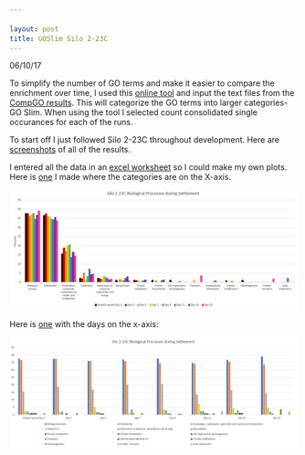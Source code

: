 ```yaml
---

layout: post
title: GOSlim Silo 2-23C
---
```


06/10/17

To simplify the number of GO terms and make it easier to compare the enrichment over time, I used this [online tool](https://www.animalgenome.org/cgi-bin/util/gotreen) and input the text files from the [CompGO results](https://github.com/RobertsLab/project-pacific.oyster-larvae/tree/master/DDA_2016/Compgo_results). This will categorize the GO terms into larger categories- GO Slim. When using the tool I selected count consolidated single occurances for each of the runs. 

To start off I just followed Silo 2-23C throughout development. Here are [screenshots](https://github.com/RobertsLab/project-pacific.oyster-larvae/tree/master/DDA_2016/GO_slim) of all of the results.

I entered all the data in an [excel worksheet](https://github.com/RobertsLab/project-pacific.oyster-larvae/blob/master/DDA_2016/Compgo_results/CompGOSilo2.xlsx) so I could make my own plots. Here is [one](https://raw.githubusercontent.com/RobertsLab/project-pacific.oyster-larvae/master/DDA_2016/GO_slim/Silo2-23C.JPG) I made where the categories are on the X-axis.

![im](https://raw.githubusercontent.com/RobertsLab/project-pacific.oyster-larvae/master/DDA_2016/GO_slim/Silo2-23C.JPG)

Here is [one](https://raw.githubusercontent.com/RobertsLab/project-pacific.oyster-larvae/master/DDA_2016/GO_slim/Silo2-23CDayX-axis.JPG) with the days on the x-axis:

![im](https://raw.githubusercontent.com/RobertsLab/project-pacific.oyster-larvae/master/DDA_2016/GO_slim/Silo2-23CDayX-axis.JPG)